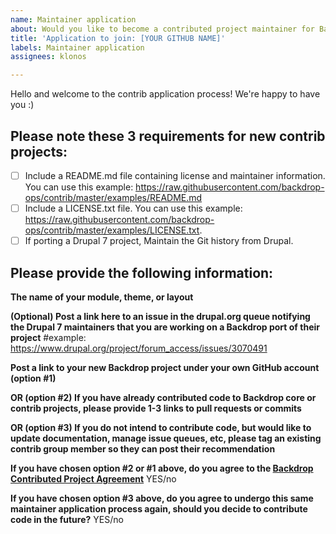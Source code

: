 ```yaml
---
name: Maintainer application
about: Would you like to become a contributed project maintainer for Backdrop CMS?
title: 'Application to join: [YOUR GITHUB NAME]'
labels: Maintainer application
assignees: klonos

---
```


Hello and welcome to the contrib application process! We're happy to have you :)

## Please note these 3 requirements for new contrib projects:

- [ ] Include a README.md file containing license and maintainer information. 
      You can use this example: https://raw.githubusercontent.com/backdrop-ops/contrib/master/examples/README.md
- [ ] Include a LICENSE.txt file. 
      You can use this example: https://raw.githubusercontent.com/backdrop-ops/contrib/master/examples/LICENSE.txt.
- [ ] If porting a Drupal 7 project, Maintain the Git history from Drupal.

## Please provide the following information:

**The name of your module, theme, or layout**
<!-- example: Forum Access -->

**(Optional) Post a link here to an issue in the drupal.org queue notifying the Drupal 7 maintainers that you are working on a Backdrop port of their project**
#example: https://www.drupal.org/project/forum_access/issues/3070491

**Post a link to your new Backdrop project under your own GitHub account (option #1)**
<!-- example: https://github.com/jenlampton/forum_access -->

**OR (option #2) If you have already contributed code to Backdrop core or contrib projects, please provide 1-3 links to pull requests or commits**

**OR (option #3) If you do not intend to contribute code, but would like to update documentation, manage issue queues, etc, please tag an existing contrib group member so they can post their recommendation**
<!-- example: @jenlampton -->

**If you have chosen option #2 or #1 above, do you agree to the [Backdrop Contributed Project Agreement](https://github.com/backdrop-ops/contrib#backdrop-contributed-project-agreement)**
YES/no

**If you have chosen option #3 above, do you agree to undergo this same maintainer application process again, should you decide to contribute code in the future?**
YES/no

<!-- Once we have a chance to review your project, we will check for the 3 requirements at the top of this issue. If those requirements are met, you will be invited to the @backdrop-contrib group. At that point you will be able to transfer the project. -->

<!-- Please note that we may also include additional feedback in the code review, but anything else is only intended to be helpful, and is NOT a requirement for joining the contrib group. -->
